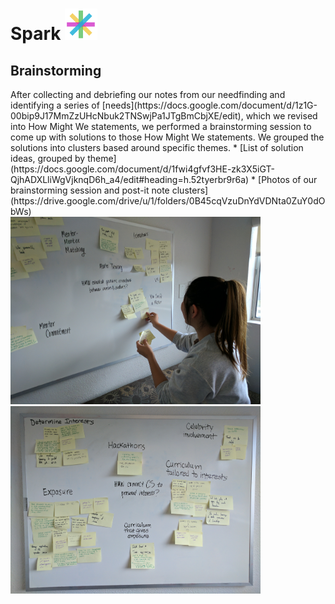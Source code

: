 <div><h1> Spark <img src="Logo.png" height="50"></h1></div>
<h2> Brainstorming </h2>
After collecting and debriefing our notes from our needfinding and identifying a series of [needs](https://docs.google.com/document/d/1z1G-00bip9J17MmZzUHcNbuk2TNSwjPa1JTgBmCbjXE/edit), which we revised into How Might We statements, we performed a brainstorming session to come up with solutions to those How Might We statements. We grouped the solutions into clusters based around specific themes. 
* [List of solution ideas, grouped by theme](https://docs.google.com/document/d/1fwi4gfvf3HE-zk3X5iGT-QjhADXLliWgVjknqD6h_a4/edit#heading=h.52tyerbr9r6a)
* [Photos of our brainstorming session and post-it note clusters](https://drive.google.com/drive/u/1/folders/0B45cqVzuDnYdVDNta0ZuY0dObWs)
<br>
<img src="IMG_20170205_152901.jpg" height=300>&nbsp;&nbsp;&nbsp;&nbsp;<img src="IMG_20170205_154545.jpg" height=300>
